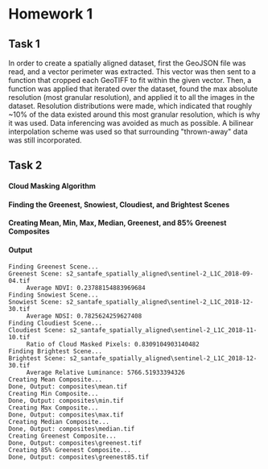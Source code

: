 # Homework 1

## Task 1

In order to create a spatially aligned dataset, first the GeoJSON file was read, and a vector perimeter was extracted.
This vector was then sent to a function that cropped each GeoTIFF to fit within the given vector.
Then, a function was applied that iterated over the dataset, found the max absolute resolution (most granular resolution), and applied it to all the images in the dataset.
Resolution distributions were made, which indicated that roughly ~10% of the data existed around this most granular resolution, which is why it was used.
Data inferencing was avoided as much as possible.
A bilinear interpolation scheme was used so that surrounding "thrown-away" data was still incorporated.

## Task 2

#### Cloud Masking Algorithm

#### Finding the Greenest, Snowiest, Cloudiest, and Brightest Scenes

#### Creating Mean, Min, Max, Median, Greenest, and 85% Greenest Composites

#### Output

    Finding Greenest Scene...
    Greenest Scene: s2_santafe_spatially_aligned\sentinel-2_L1C_2018-09-04.tif
         Average NDVI: 0.23788154883969684
    Finding Snowiest Scene...
    Snowiest Scene: s2_santafe_spatially_aligned\sentinel-2_L1C_2018-12-30.tif
         Average NDSI: 0.7825624259627408
    Finding Cloudiest Scene...
    Cloudiest Scene: s2_santafe_spatially_aligned\sentinel-2_L1C_2018-11-10.tif
         Ratio of Cloud Masked Pixels: 0.8309104903140482
    Finding Brightest Scene...
    Brightest Scene: s2_santafe_spatially_aligned\sentinel-2_L1C_2018-12-30.tif
         Average Relative Luminance: 5766.51933394326
    Creating Mean Composite...
    Done, Output: composites\mean.tif
    Creating Min Composite...
    Done, Output: composites\min.tif
    Creating Max Composite...
    Done, Output: composites\max.tif
    Creating Median Composite...
    Done, Output: composites\median.tif
    Creating Greenest Composite...
    Done, Output: composites\greenest.tif
    Creating 85% Greenest Composite...
    Done, Output: composites\greenest85.tif